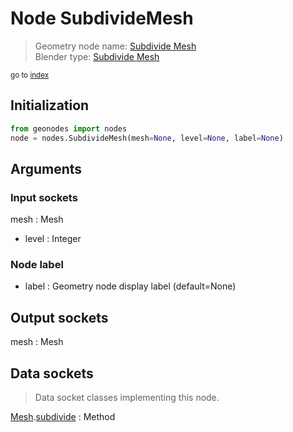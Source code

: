 
# Node SubdivideMesh

> Geometry node name: [Subdivide Mesh](https://docs.blender.org/manual/en/latest/modeling/geometry_nodes/material/subdivide_mesh.html)<br>
  Blender type: [Subdivide Mesh](https://docs.blender.org/api/current/bpy.types.GeometryNodeSubdivideMesh.html)
  
<sub>go to [index](/docs/index.md)</sub>

## Initialization

```python
from geonodes import nodes
node = nodes.SubdivideMesh(mesh=None, level=None, label=None)
```



## Arguments


### Input sockets

mesh : Mesh
- level : Integer

### Node label

- label : Geometry node display label (default=None)

## Output sockets

mesh : Mesh

## Data sockets

> Data socket classes implementing this node.
  
[Mesh](/docs/sockets/Mesh.md).[subdivide](/docs/sockets/Mesh.md#subdivide) : Method

